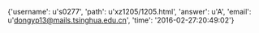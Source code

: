 {'username': u's0277', 'path': u'xz1205/1205.html', 'answer': u'A', 'email': u'dongyp13@mails.tsinghua.edu.cn', 'time': '2016-02-27:20:49:02'}